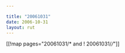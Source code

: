 ```yaml
---

title: "20061031"
date: 2006-10-31
layout: rut
---
```


[[!map pages="20061031/* and ! 20061031/*/*"]]
